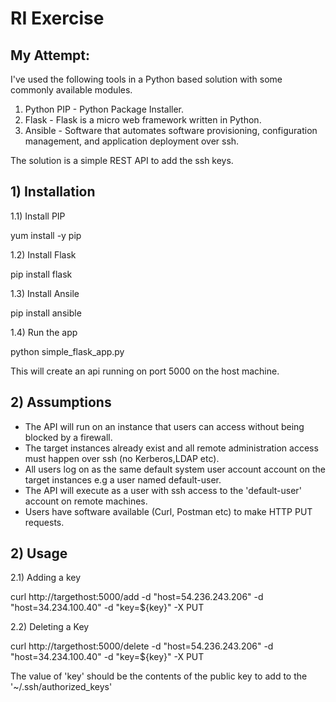 # RI Exercise

## My Attempt:
I've used the following tools in a Python based solution with some commonly available modules.

1) Python PIP - Python Package Installer.
2) Flask - Flask is a micro web framework written in Python.
3) Ansible - Software that automates software provisioning, configuration management, and application deployment over ssh.

The solution is a simple REST API to add the ssh keys.

## 1) Installation
1.1) Install PIP 
   
   yum install -y pip
   
1.2) Install Flask
   
   pip install flask
   
1.3) Install Ansile
   
   pip install ansible

1.4) Run the app

   python simple_flask_app.py
   
This will create an api running on port 5000 on the host machine.

## 2) Assumptions
- The API will run on an instance that users can access without being blocked by a firewall.
- The target instances already exist and all remote administration access must happen over ssh (no Kerberos,LDAP etc).
- All users log on as the same default system user account account on the target instances e.g a user named default-user.
- The API will execute as a user with ssh access to the 'default-user' account on remote machines.
- Users have software available (Curl, Postman etc) to make HTTP PUT requests.

## 2) Usage

2.1) Adding a key

curl http://targethost:5000/add -d "host=54.236.243.206" -d "host=34.234.100.40" -d "key=${key}" -X PUT

2.2) Deleting a Key

curl http://targethost:5000/delete -d "host=54.236.243.206" -d "host=34.234.100.40" -d "key=${key}" -X PUT

The value of 'key' should be the contents of the public key to add to the '~/.ssh/authorized_keys'









